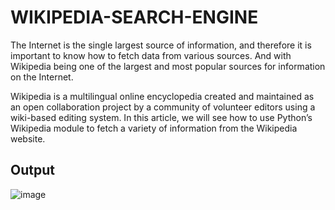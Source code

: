 # WIKIPEDIA-SEARCH-ENGINE

The Internet is the single largest source of information, and therefore it is important to know how to fetch data from various sources. And with Wikipedia being one of the largest and most popular sources for information on the Internet.

Wikipedia is a multilingual online encyclopedia created and maintained as an open collaboration project by a community of volunteer editors using a wiki-based editing system.
In this article, we will see how to use Python’s Wikipedia module to fetch a variety of information from the Wikipedia website.

## Output

![image](https://user-images.githubusercontent.com/101013544/232579121-151d1b5d-1819-48fc-9ab9-914b6cb1ca48.png)
